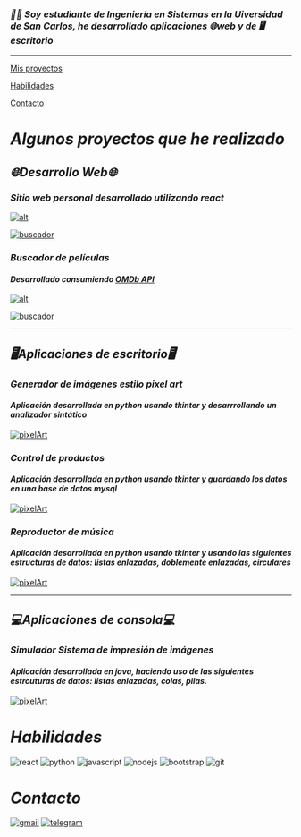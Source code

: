 ### *👨‍🎓 Soy estudiante de Ingeniería en Sistemas en la Uiversidad de San Carlos, he desarrollado aplicaciones 🌐web  y de 🖥️escritorio*
___

[Mis proyectos](#algunos-proyectos-que-he-realizado)

[Habilidades](#habilidades)

[Contacto](#contacto)

# *Algunos proyectos que he realizado*

## *🌐Desarrollo Web🌐*

### *Sitio web personal desarrollado utilizando react*
[![alt](https://img.shields.io/static/v1?message=Aplicacion&logo=react&labelColor=white&color=blue&logoColor=blue&label=+&style=for-the-badge)](https://diego-008.github.io/my-web-site/)

[![buscador](https://img.shields.io/static/v1?message=Repositorio&logo=github&labelColor=black&color=white&logoColor=white&label=+&style=for-the-badge)](https://github.com/diego-008/my-web-site)

### *Buscador de películas*
#### *Desarrollado consumiendo [OMDb API](https://www.omdbapi.com/)*

[![alt](https://img.shields.io/static/v1?message=Aplicacion&logo=react&labelColor=white&color=blue&logoColor=blue&label=+&style=for-the-badge)](https://diego-acetun-movie-app.netlify.app/)

[![buscador](https://img.shields.io/static/v1?message=Repositorio&logo=github&labelColor=black&color=white&logoColor=white&label=+&style=for-the-badge)](https://github.com/diego-008/movie-app)
___
## *🖥️Aplicaciones de escritorio🖥️*

### *Generador de imágenes estilo pixel art*
#### *Aplicación desarrollada en python usando tkinter y desarrrollando un analizador sintático*

[![pixelArt](https://img.shields.io/static/v1?message=Repositorio&logo=python&labelColor=f9ca24&color=blue&logoColor=blue&label=+&style=for-the-badge)](https://github.com/diego-008/GENERADOR-IMG-PIXELART)

### *Control de productos*
#### *Aplicación desarrollada en python usando tkinter y guardando los datos en una base de datos mysql*

[![pixelArt](https://img.shields.io/static/v1?message=Repositorio&logo=python&labelColor=f9ca24&color=blue&logoColor=blue&label=+&style=for-the-badge)](https://github.com/diego-008/ControlDeProductos)

### *Reproductor de música*
#### *Aplicación desarrollada en python usando tkinter y usando las siguientes estructuras de datos: listas enlazadas, doblemente enlazadas, circulares*

[![pixelArt](https://img.shields.io/static/v1?message=Repositorio&logo=python&labelColor=f9ca24&color=blue&logoColor=blue&label=+&style=for-the-badge)](https://github.com/diego-008//ReproductorDeMusicaPython)

___
## *💻Aplicaciones de consola💻*
### *Simulador Sistema de impresión de imágenes*
#### *Aplicación desarrollada en java, haciendo uso de las siguientes estrcuturas de datos: listas enlazadas, colas, pilas.*

[![pixelArt](https://img.shields.io/static/v1?message=Repositorio&logo=github&labelColor=black&color=white&logoColor=white&label=+&style=for-the-badge)](https://github.com/diego-008//simulacion-sistema-impresion-de-imagenes)


# *Habilidades*
![react](https://img.shields.io/static/v1?message=react&logo=react&labelColor=white&color=blue&logoColor=blue&label=+&style=for-the-badge)
![python](https://img.shields.io/static/v1?message=python&logo=python&labelColor=f9ca24&color=blue&logoColor=blue&label=+&style=for-the-badge) 
![javascript](https://img.shields.io/static/v1?message=javascript&logo=javascript&labelColor=f9ca24&color=f9ca24&logoColor=white&label=+&style=for-the-badge)
![nodejs](https://img.shields.io/static/v1?message=nodejs&logo=node.js&labelColor=white&color=gray&logoColor=green&label=+&style=for-the-badge)
![bootstrap](https://img.shields.io/static/v1?message=bootstrap&logo=bootstrap&labelColor=white&color=6c5ce7&logoColor=6c5ce7&label=+&style=for-the-badge) 
![git](https://img.shields.io/static/v1?message=git&logo=git&labelColor=white&color=red&logoColor=red&label=+&style=for-the-badge) 

# *Contacto*

[![gmail](https://img.shields.io/static/v1?message=acetundiego@gmail.com&logo=gmail&labelColor=white&color=red&logoColor=red&label=+&styl=flat-square)](mailto:acetundiego@gmail.com)
[![telegram](https://img.shields.io/static/v1?message=@DiegoAcetun&logo=telegram&labelColor=white&color=white&logoColor=white&label=+&styl=flat-square)](https://t.me/DiegoAcetun)
